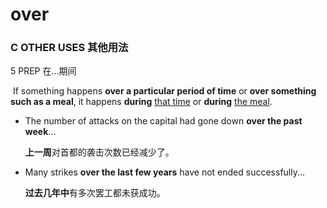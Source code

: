 # over

### C OTHER USES 其他用法

5 PREP 在...期间

​	If something happens **over a particular period of time** or **over something such as a meal**, it happens **during** <u>that time</u> or **during** <u>the meal</u>.

- The number of attacks on the capital had gone down **over the past week**...

  **上一周**对首都的袭击次数已经减少了。

- Many strikes **over the last few years** have not ended successfully...

  **过去几年中**有多次罢工都未获成功。